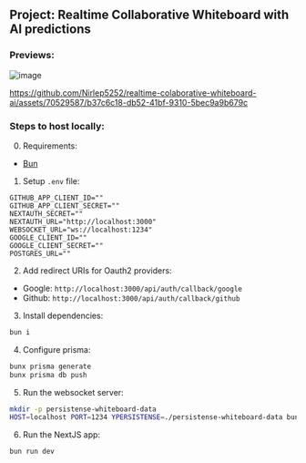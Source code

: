 ## Project: Realtime Collaborative Whiteboard with AI predictions

### Previews:

![image](https://github.com/Nirlep5252/realtime-colaborative-whiteboard-ai/assets/70529587/15898a97-e874-49ea-b5eb-faa53c2f8800)

https://github.com/Nirlep5252/realtime-colaborative-whiteboard-ai/assets/70529587/b37c6c18-db52-41bf-9310-5bec9a9b679c

### Steps to host locally:

0. Requirements:
- [Bun](https://bun.sh/)

1. Setup `.env` file:
```env
GITHUB_APP_CLIENT_ID=""
GITHUB_APP_CLIENT_SECRET=""
NEXTAUTH_SECRET=""
NEXTAUTH_URL="http://localhost:3000"
WEBSOCKET_URL="ws://localhost:1234"
GOOGLE_CLIENT_ID=""
GOOGLE_CLIENT_SECRET=""
POSTGRES_URL=""
```

2. Add redirect URIs for Oauth2 providers:
- Google: `http://localhost:3000/api/auth/callback/google`
- Github: `http://localhost:3000/api/auth/callback/github`

3. Install dependencies:

```bash
bun i
```

4. Configure prisma:

```bash
bunx prisma generate
bunx prisma db push
```

5. Run the websocket server:

```bash
mkdir -p persistense-whiteboard-data
HOST=localhost PORT=1234 YPERSISTENSE=./persistense-whiteboard-data bunx y-websocket
```

6. Run the NextJS app:

```bash
bun run dev
```
